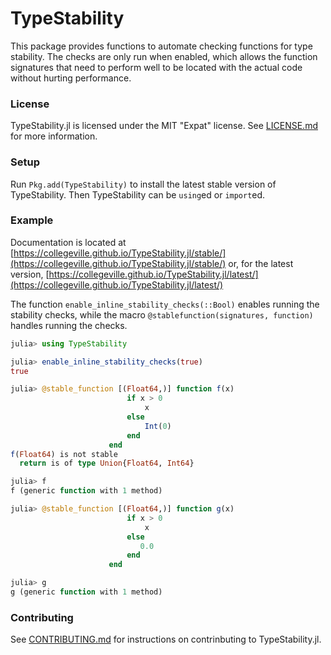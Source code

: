 # TypeStability

This package provides functions to automate checking functions for type stability.  The checks are only run when enabled, which allows the function signatures that need to perform well to be located with the actual code without hurting performance.

### License

TypeStability.jl is licensed under the MIT "Expat" license.  See [LICENSE.md](LICENSE.md) for more information.

### Setup

Run `Pkg.add(TypeStability)` to install the latest stable version of TypeStability.  Then TypeStability can be `using`ed or `import`ed.

### Example

Documentation is located at [https://collegeville.github.io/TypeStability.jl/stable/](https://collegeville.github.io/TypeStability.jl/stable/) or, for the latest version, [https://collegeville.github.io/TypeStability.jl/latest/](https://collegeville.github.io/TypeStability.jl/latest/)

The function `enable_inline_stability_checks(::Bool)` enables running the stability checks, while the macro `@stablefunction(signatures, function)` handles running the checks.

```julia
julia> using TypeStability

julia> enable_inline_stability_checks(true)
true

julia> @stable_function [(Float64,)] function f(x)
                          if x > 0
                              x
                          else
                              Int(0)
                          end
                      end
f(Float64) is not stable
  return is of type Union{Float64, Int64}

julia> f
f (generic function with 1 method)

julia> @stable_function [(Float64,)] function g(x)
                          if x > 0
                              x
                          else
                             0.0
                          end
                      end

julia> g
g (generic function with 1 method)
```

### Contributing

See [CONTRIBUTING.md](CONTRIBUTING.md) for instructions on contrinbuting to TypeStability.jl.
